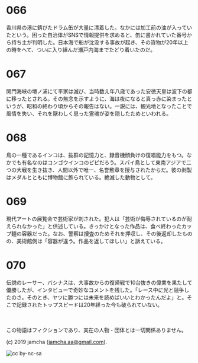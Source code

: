 

# 066

香川県の港に錆びたドラム缶が大量に漂着した。なかには加工前の油が入っていたという。困った自治体がSNSで情報提供を求めると、缶に書かれていた番号から持ち主が判明した。日本海で船が沈没する事故が起き、その貨物が20年以上の時をへて、ついに入り組んだ瀬戸内海までたどり着いたのだ。

# 067

関門海峡の壇ノ浦にて平家は滅び、当時数え年八歳であった安徳天皇は波下の都に移ったとされる。その無念を示すように、海は夜になると真っ赤に染まったというが、昭和の終わり頃からその報告はない。一説には、観光地となったことで風情を失い、それを厭わしく思った霊魂が姿を隠したためといわれる。

# 068

鳥の一種であるインコは、抜群の記憶力と、録音機顔負けの復唱能力をもつ。なかでも有名なのはコンゴウインコのピピだろう。スパイ鳥として東南アジアで二つの大戦を生き抜き、人間以外で唯一、名誉勲章を授与されたからだ。彼の剥製はメダルとともに博物館に飾られている。絶滅した動物として。

# 069

現代アートの展覧会で芸術家が刺された。犯人は「芸術が侮辱されているのが耐えられなかった」と供述している。きっかけとなった作品は、食べ終わったカップ麺の容器だった。なお、警察は捜査のためそれを押収し、その後返却したものの、美術館側は「容器が違う。作品を返してほしい」と訴えている。

# 070

伝説のレーサー、バシナスは、大事故からの復帰戦で10台抜きの偉業を果たして優勝したが、インタビューで奇妙なコメントを残した。「レース中に光と競争したのさ。そのとき、ヤツに勝つには未来を読めばいいとわかったんだよ」と。そこで記録されたトップスピードは20年経った今も破られていない。

<br>  
<br>  
この物語はフィクションであり、実在の人物・団体とは一切関係ありません。  

(c) 2019 jamcha (jamcha.aa@gmail.com).  

![cc by-nc-sa](https://i.creativecommons.org/l/by-nc-sa/4.0/88x31.png)  

